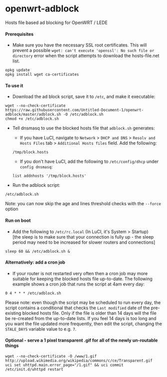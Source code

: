 # openwrt-adblock
Hosts file based ad blocking for OpenWRT / LEDE

#### Prerequisites ####
* Make sure you have the necessary SSL root certificates. This will prevent a possible ```wget: can't execute 'openssl': No such file or directory``` error when the script attempts to download the hosts-file.net list.

```
opkg update
opkg install wget ca-certificates
```

#### To use it ####

* Download the ad block script, save it to ```/etc```, and make it executable:
```
wget --no-check-certificate https://raw.githubusercontent.com/Untitled-Document-1/openwrt-adblock/master/adblock.sh -O /etc/adblock.sh
chmod +x /etc/adblock.sh
```

* Tell dnsmasq to use the blocked hosts file that ```adblock.sh``` generates:
    * If you have LuCI, navigate to ```Network``` > ```DHCP and DNS``` > ```Resolv and Hosts Files``` tab > ```Additional Hosts files``` field. Add the following:
    ```
    /tmp/block.hosts
    ```
    * If you don't have LuCI, add the following to ```/etc/config/dhcp``` under ```config dnsmasq```:
    ```
    list addnhosts '/tmp/block.hosts'
    ```

* Run the adblock script:
```
/etc/adblock.sh
```

Note: you can now skip the age and lines threshold checks with the ```--force``` option

#### Run on boot ####
* Add the following to ```/etc/rc.local``` (In LuCI, it's System > Startup)  
[the sleep is to make sure that your connection is fully up - the sleep period may need to be increased for slower routers and connections]
```
sleep 60 && /etc/adblock.sh &
```
#### Alternatively: add a cron job ####
* If your router is not restarted very often then a cron job may more suitable for keeping the blocked hosts file up-to-date. The following example shows a cron job that runs the script at 4am every day:
````
0 4 * * * /etc/adblock.sh
````
Please note: even though the script may be scheduled to run every day, the script contains a conditional that checks the ```Last modified``` date of the pre-existing blocked hosts file. Only if the file is older than 14 days will the file be re-created from the up-to-date lists. If you feel 14 days is too long and you want the file updated more frequently, then edit the script, changing the ```STALE_DAYS``` variable value to e.g. ```7```.

#### Optional - serve a 1 pixel transparent .gif for all of the newly un-routable things ####
```
wget --no-check-certificate -O /www/1.gif http://upload.wikimedia.org/wikipedia/commons/c/ce/Transparent.gif
uci set uhttpd.main.error_page="/1.gif" && uci commit
/etc/init.d/uhttpd restart
```
